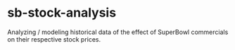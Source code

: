 # sb-stock-analysis
Analyzing / modeling historical data of the effect of SuperBowl commercials on their respective stock prices. 
